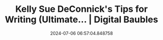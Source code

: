 ---
date: 2024-07-06 06:57:04.848758
link:
  source: web
  source_url: https://roytang.net
  text: Kelly Sue DeConnick's Tips for Writing (Ultimate... | Digital Baubles
  url: https://kellysue.tumblr.com/post/754572414356193282
source: web
syndicated:
- type: mastodon
  url: https://indieweb.social/users/roytang/statuses/112738240143763284
tags:
- writing
title: Kelly Sue DeConnick's Tips for Writing (Ultimate... | Digital Baubles
---
